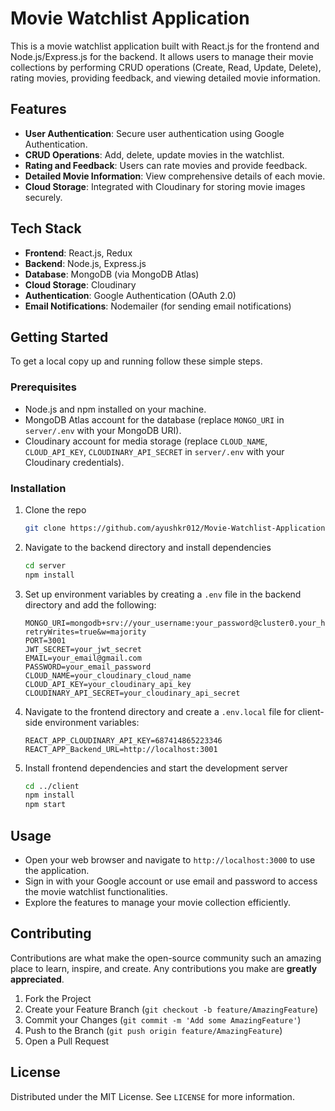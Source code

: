 
# Movie Watchlist Application

This is a movie watchlist application built with React.js for the frontend and Node.js/Express.js for the backend. It allows users to manage their movie collections by performing CRUD operations (Create, Read, Update, Delete), rating movies, providing feedback, and viewing detailed movie information.

## Features

- **User Authentication**: Secure user authentication using Google Authentication.
- **CRUD Operations**: Add, delete, update movies in the watchlist.
- **Rating and Feedback**: Users can rate movies and provide feedback.
- **Detailed Movie Information**: View comprehensive details of each movie.
- **Cloud Storage**: Integrated with Cloudinary for storing movie images securely.

## Tech Stack

- **Frontend**: React.js, Redux
- **Backend**: Node.js, Express.js
- **Database**: MongoDB (via MongoDB Atlas)
- **Cloud Storage**: Cloudinary
- **Authentication**: Google Authentication (OAuth 2.0)
- **Email Notifications**: Nodemailer (for sending email notifications)


## Getting Started

To get a local copy up and running follow these simple steps.

### Prerequisites

- Node.js and npm installed on your machine.
- MongoDB Atlas account for the database (replace `MONGO_URI` in `server/.env` with your MongoDB URI).
- Cloudinary account for media storage (replace `CLOUD_NAME`, `CLOUD_API_KEY`, `CLOUDINARY_API_SECRET` in `server/.env` with your Cloudinary credentials).

### Installation

1. Clone the repo
   ```sh
   git clone https://github.com/ayushkr012/Movie-Watchlist-Application.git
   ```
2. Navigate to the backend directory and install dependencies
   ```sh
   cd server
   npm install
   ```
3. Set up environment variables by creating a `.env` file in the backend directory and add the following:
   ```env
   MONGO_URI=mongodb+srv://your_username:your_password@cluster0.your_host.mongodb.net/your_database?retryWrites=true&w=majority
   PORT=3001
   JWT_SECRET=your_jwt_secret
   EMAIL=your_email@gmail.com
   PASSWORD=your_email_password
   CLOUD_NAME=your_cloudinary_cloud_name
   CLOUD_API_KEY=your_cloudinary_api_key
   CLOUDINARY_API_SECRET=your_cloudinary_api_secret
   ```
4. Navigate to the frontend directory and create a `.env.local` file for client-side environment variables:
   ```env
   REACT_APP_CLOUDINARY_API_KEY=687414865223346
   REACT_APP_Backend_URL=http://localhost:3001
   ```
5. Install frontend dependencies and start the development server
   ```sh
   cd ../client
   npm install
   npm start
   ```

## Usage

- Open your web browser and navigate to `http://localhost:3000` to use the application.
- Sign in with your Google account or use email and password to access the movie watchlist functionalities.
- Explore the features to manage your movie collection efficiently.

## Contributing

Contributions are what make the open-source community such an amazing place to learn, inspire, and create. Any contributions you make are **greatly appreciated**.

1. Fork the Project
2. Create your Feature Branch (`git checkout -b feature/AmazingFeature`)
3. Commit your Changes (`git commit -m 'Add some AmazingFeature'`)
4. Push to the Branch (`git push origin feature/AmazingFeature`)
5. Open a Pull Request

## License

Distributed under the MIT License. See `LICENSE` for more information.
